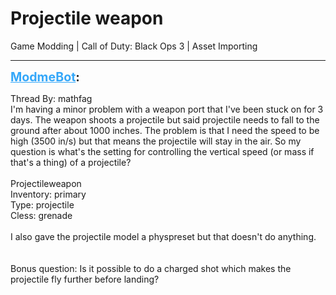 # Projectile weapon
Game Modding | Call of Duty: Black Ops 3 | Asset Importing

---
<strong style="font-size: 1.4em;"><span style="text-decoration: underline;text-decoration-color: #34a7f9;"><span style="color:#34a7f9;">ModmeBot</span></span>:</strong>

<p>Thread By: mathfag<br />I&#39;m having a minor problem with a weapon port that I&#39;ve been stuck on for 3 days. The weapon shoots a projectile but said projectile needs to fall to the ground after about 1000 inches. The problem is that I need the speed to be high (3500 in/s) but that means the projectile will stay in the air. So my question is what&#39;s the setting for controlling the vertical speed (or mass if that&#39;s a thing) of a projectile?<br /> <br />Projectileweapon<br />Inventory: primary<br />Type: projectile<br />Cless: grenade <br /> <br />I also gave the projectile model a physpreset but that doesn&#39;t do anything.<br /> <br /> <br />Bonus question: Is it possible to do a charged shot which makes the projectile fly further before landing?</p>
